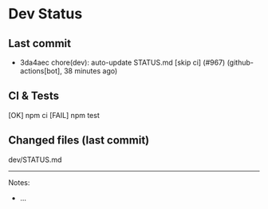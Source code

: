 # Dev Status

## Last commit
- 3da4aec chore(dev): auto-update STATUS.md [skip ci] (#967) (github-actions[bot], 38 minutes ago)
## CI & Tests
[OK] npm ci
[FAIL] npm test

## Changed files (last commit)
dev/STATUS.md

---
Notes:
- ...
